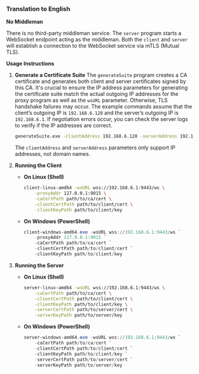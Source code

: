 ### Translation to English

**No Middleman**

There is no third-party middleman service. The `server` program starts a WebSocket endpoint acting as the middleman. Both the `client` and `server` will establish a connection to the WebSocket service via mTLS (Mutual TLS).

**Usage Instructions**

1. **Generate a Certificate Suite**
   The `generateSuite` program creates a CA certificate and generates both client and server certificates signed by this CA. It's crucial to ensure the IP address parameters for generating the certificate suite match the actual outgoing IP addresses for the proxy program as well as the `wsURL` parameter. Otherwise, TLS handshake failures may occur. The example commands assume that the client’s outgoing IP is `192.168.6.128` and the server’s outgoing IP is `192.168.6.1`. If negotiation errors occur, you can check the server logs to verify if the IP addresses are correct.

   ```bash
   generateSuite.exe -clientAddress 192.168.6.128 -serverAddress 192.168.6.1 -outputDir bin/certs
   ```

   The `clientAddress` and `serverAddress` parameters only support IP addresses, not domain names.

2. **Running the Client**
    - **On Linux (Shell)**

      ```bash
      client-linux-amd64 -wsURL wss://192.168.6.1:9443/ws \
          -proxyAddr 127.0.0.1:9015 \
          -caCertPath path/to/ca/cert \
          -clientCertPath path/to/client/cert \
          -clientKeyPath path/to/client/key
      ```

    - **On Windows (PowerShell)**

      ```powershell
      client-windows-amd64.exe -wsURL wss://192.168.6.1:9443/ws `
          -proxyAddr 127.0.0.1:9015 `
          -caCertPath path/to/ca/cert `
          -clientCertPath path/to/client/cert `
          -clientKeyPath path/to/client/key
      ```

3. **Running the Server**
    - **On Linux (Shell)**

      ```bash
      server-linux-amd64 -wsURL wss://192.168.6.1:9443/ws \
          -caCertPath path/to/ca/cert \
          -clientCertPath path/to/client/cert \
          -clientKeyPath path/to/client/key \
          -serverCertPath path/to/server/cert \
          -serverKeyPath path/to/server/key
      ```

    - **On Windows (PowerShell)**

      ```powershell
      server-windows-amd64.exe -wsURL wss://192.168.6.1:9443/ws `
          -caCertPath path/to/ca/cert `
          -clientCertPath path/to/client/cert `
          -clientKeyPath path/to/client/key `
          -serverCertPath path/to/server/cert `
          -serverKeyPath path/to/server/key
      ```